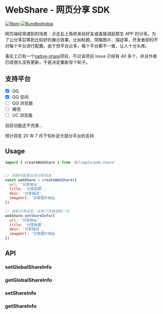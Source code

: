 # WebShare - 网页分享 SDK

[![Npm](https://badgen.net/npm/v/@climple/web-share)](https://www.npmjs.com/package/@climple/web-share)
[![Bundlephobia](https://badgen.net/bundlephobia/minzip/@climple/web-share)](https://bundlephobia.com/result?p=@climple/web-share)

网页端经常遇到的场景：点击右上角转发给好友或直接调起原生 APP 的分享。为了让分享后等到比较好的展示效果，比如标题、简略图片、描述等，开发者部的不对每个平台进行配置。由于但平台众多，每个平台都不一致，让人十分头疼。

事实上已有一个[native-share](https://github.com/fa-ge/NativeShare)项目，不过该项目 issue 已经有 40 多个，并且作者已经很久没有更新，于是决定重新写个轮子。

## 支持平台

- [x] QQ
- [x] QQ 空间
- [ ] QQ 浏览器
- [ ] 微信
- [ ] UC 浏览器

目前功能还不完善...

预计将在 20 年 7 月下旬补足大部分平台的支持

## Usage

```javascript
import { createWebShare } from '@climple/web-share'


// 创建并配置全局分享信息
const webShare = createWebShare({
  url: '分享地址',
  title: '分享标题',
  desc: '分享描述',
  imageUrl: '分享图片地址
})

// 更新分享信息，在每个页面调用一次
webShare.setShareInfo({
  url: '分享地址',
  title: '分享标题',
  desc: '分享描述',
  imageUrl: '分享图片地址
})

```

## API

### setGlobalShareInfo

### getGlobalShareInfo

### setShareInfo

### getShareInfo
